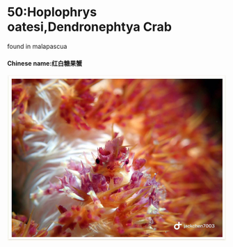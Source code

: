 # 50:Hoplophrys oatesi,Dendronephtya Crab

found in malapascua

#### Chinese name:红白糖果蟹

![](../../.gitbook/assets/hoplophrys-oatesi.jpg)

